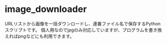 # image_downloader
URLリストから画像を一括ダウンロードし、連番ファイル名で保存するPythonスクリプトです。
個人用なのでjpgのみ対応していますが、プログラムを書き換えればpngなどにも利用できます。
